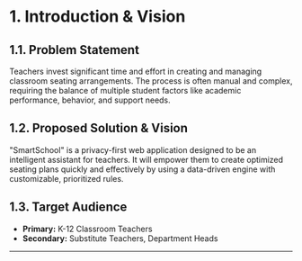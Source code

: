 # 1. Introduction & Vision

## 1.1. Problem Statement
Teachers invest significant time and effort in creating and managing classroom seating arrangements. The process is often manual and complex, requiring the balance of multiple student factors like academic performance, behavior, and support needs.

## 1.2. Proposed Solution & Vision
"SmartSchool" is a privacy-first web application designed to be an intelligent assistant for teachers. It will empower them to create optimized seating plans quickly and effectively by using a data-driven engine with customizable, prioritized rules.

## 1.3. Target Audience
- **Primary:** K-12 Classroom Teachers
- **Secondary:** Substitute Teachers, Department Heads

---
